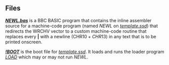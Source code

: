 ## Files

[***NEWL.bas***](https://github.com/ahope1/BeebScott/tree/main/code/supporting/NEWL.bas) is a BBC BASIC program that contains the inline assembler source for a machine-code program (named *NEWL* on *[template.ssd](https://github.com/ahope1/BeebScott/tree/main/code/template.ssd)*) that redirects the WRCHV vector to a custom machine-code routine that replaces every **|** with a newline (CHR$10+CHR$13) in any text that is to be printed onscreen.  

[***!BOOT***](https://github.com/ahope1/BeebScott/tree/main/code/supporting/!BOOT) is the boot file for *[template.ssd](https://github.com/ahope1/BeebScott/tree/main/code/template.ssd)*. It loads and runs the loader program *[LOAD](https://github.com/ahope1/BeebScott/tree/main/code/load.bas)* which may or may not run *NEWL*.

